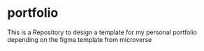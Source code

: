 # portfolio
This is a Repository to design a template for my personal portfolio depending on the figma template from microverse
